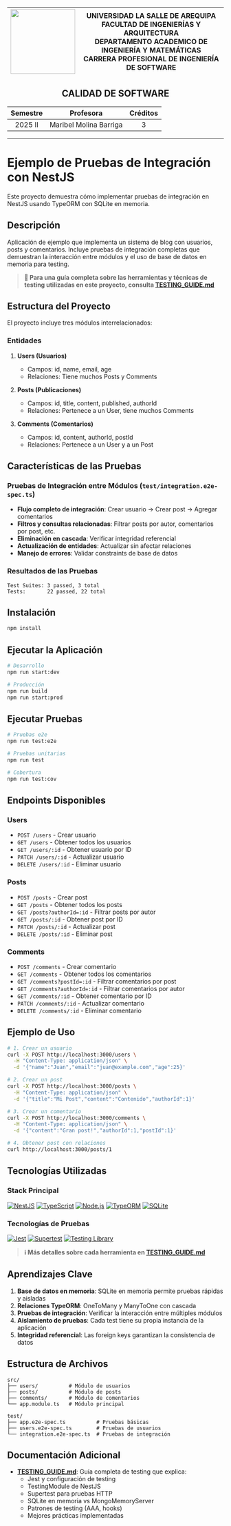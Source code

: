 <div align="center">
<table>
    <thead>
        <tr>
            <th>
                <img src="https://github.com/RodrigoStranger/imagenes-la-salle/blob/main/logo_secundario_color.png?raw=true" width="150"/>
            </th>
            <th>
                <span style="font-weight:bold;">UNIVERSIDAD LA SALLE DE AREQUIPA</span><br />
                <span style="font-weight:bold;">FACULTAD DE INGENIERÍAS Y ARQUITECTURA</span><br />
                <span style="font-weight:bold;">DEPARTAMENTO ACADEMICO DE INGENIERÍA Y MATEMÁTICAS</span><br />
                <span style="font-weight:bold;">CARRERA PROFESIONAL DE INGENIERÍA DE SOFTWARE</span>
            </th>
        </tr>
    </thead>
</table>
</div>

<div align="center">
  <h2 style="font-weight:bold;">CALIDAD DE SOFTWARE</h2>
</div>

<div align="center">
<table>
    <thead>
        <tr>
            <th><strong>Semestre</strong></th>
            <th><strong>Profesora</strong></th>
            <th><strong>Créditos</strong></th>
        </tr>
    </thead>
    <tbody>
        <tr>
            <td align="center">2025 II</td>
            <td align="center">Maribel Molina Barriga</td>
            <td align="center">3</td>
        </tr>
    </tbody>
</table>
</div>

---

# Ejemplo de Pruebas de Integración con NestJS

Este proyecto demuestra cómo implementar pruebas de integración en NestJS usando TypeORM con SQLite en memoria.

## Descripción

Aplicación de ejemplo que implementa un sistema de blog con usuarios, posts y comentarios. Incluye pruebas de integración completas que demuestran la interacción entre módulos y el uso de base de datos en memoria para testing.

> **📖 Para una guía completa sobre las herramientas y técnicas de testing utilizadas en este proyecto, consulta [TESTING_GUIDE.md](./TESTING_GUIDE.md)**

## Estructura del Proyecto

El proyecto incluye tres módulos interrelacionados:

### Entidades

1. **Users (Usuarios)**
   - Campos: id, name, email, age
   - Relaciones: Tiene muchos Posts y Comments

2. **Posts (Publicaciones)**
   - Campos: id, title, content, published, authorId
   - Relaciones: Pertenece a un User, tiene muchos Comments

3. **Comments (Comentarios)**
   - Campos: id, content, authorId, postId
   - Relaciones: Pertenece a un User y a un Post

## Características de las Pruebas

### Pruebas de Integración entre Módulos (`test/integration.e2e-spec.ts`)

- **Flujo completo de integración**: Crear usuario → Crear post → Agregar comentarios
- **Filtros y consultas relacionadas**: Filtrar posts por autor, comentarios por post, etc.
- **Eliminación en cascada**: Verificar integridad referencial
- **Actualización de entidades**: Actualizar sin afectar relaciones
- **Manejo de errores**: Validar constraints de base de datos

### Resultados de las Pruebas

```
Test Suites: 3 passed, 3 total
Tests:       22 passed, 22 total
```

## Instalación

```bash
npm install
```

## Ejecutar la Aplicación

```bash
# Desarrollo
npm run start:dev

# Producción
npm run build
npm run start:prod
```

## Ejecutar Pruebas

```bash
# Pruebas e2e
npm run test:e2e

# Pruebas unitarias
npm run test

# Cobertura
npm run test:cov
```

## Endpoints Disponibles

### Users
- `POST /users` - Crear usuario
- `GET /users` - Obtener todos los usuarios
- `GET /users/:id` - Obtener usuario por ID
- `PATCH /users/:id` - Actualizar usuario
- `DELETE /users/:id` - Eliminar usuario

### Posts
- `POST /posts` - Crear post
- `GET /posts` - Obtener todos los posts
- `GET /posts?authorId=:id` - Filtrar posts por autor
- `GET /posts/:id` - Obtener post por ID
- `PATCH /posts/:id` - Actualizar post
- `DELETE /posts/:id` - Eliminar post

### Comments
- `POST /comments` - Crear comentario
- `GET /comments` - Obtener todos los comentarios
- `GET /comments?postId=:id` - Filtrar comentarios por post
- `GET /comments?authorId=:id` - Filtrar comentarios por autor
- `GET /comments/:id` - Obtener comentario por ID
- `PATCH /comments/:id` - Actualizar comentario
- `DELETE /comments/:id` - Eliminar comentario

## Ejemplo de Uso

```bash
# 1. Crear un usuario
curl -X POST http://localhost:3000/users \
  -H "Content-Type: application/json" \
  -d '{"name":"Juan","email":"juan@example.com","age":25}'

# 2. Crear un post
curl -X POST http://localhost:3000/posts \
  -H "Content-Type: application/json" \
  -d '{"title":"Mi Post","content":"Contenido","authorId":1}'

# 3. Crear un comentario
curl -X POST http://localhost:3000/comments \
  -H "Content-Type: application/json" \
  -d '{"content":"Gran post!","authorId":1,"postId":1}'

# 4. Obtener post con relaciones
curl http://localhost:3000/posts/1
```

## Tecnologías Utilizadas

### Stack Principal

[![NestJS][NestJS]][nestjs-site]
[![TypeScript][TypeScript]][typescript-site]
[![Node.js][Nodejs]][nodejs-site]
[![TypeORM][TypeORM]][typeorm-site]
[![SQLite][SQLite]][sqlite-site]

### Tecnologías de Pruebas

[![Jest][Jest]][jest-site]
[![Supertest][Supertest]][supertest-site]
[![Testing Library][TestingLibrary]][testing-library-site]

> **ℹ️ Más detalles sobre cada herramienta en [TESTING_GUIDE.md](./TESTING_GUIDE.md)**

[NestJS]: https://img.shields.io/badge/NestJS-E0234E?style=for-the-badge&logo=nestjs&logoColor=white
[nestjs-site]: https://nestjs.com/

[TypeScript]: https://img.shields.io/badge/TypeScript-3178C6?style=for-the-badge&logo=typescript&logoColor=white
[typescript-site]: https://www.typescriptlang.org/

[Nodejs]: https://img.shields.io/badge/Node.js-339933?style=for-the-badge&logo=nodedotjs&logoColor=white
[nodejs-site]: https://nodejs.org/

[TypeORM]: https://img.shields.io/badge/TypeORM-FE0803?style=for-the-badge&logo=typeorm&logoColor=white
[typeorm-site]: https://typeorm.io/

[SQLite]: https://img.shields.io/badge/SQLite-003B57?style=for-the-badge&logo=sqlite&logoColor=white
[sqlite-site]: https://www.sqlite.org/

[Jest]: https://img.shields.io/badge/Jest-C21325?style=for-the-badge&logo=jest&logoColor=white
[jest-site]: https://jestjs.io/

[Supertest]: https://img.shields.io/badge/Supertest-07C160?style=for-the-badge&logo=node.js&logoColor=white
[supertest-site]: https://github.com/visionmedia/supertest

[TestingLibrary]: https://img.shields.io/badge/Testing_Library-E33332?style=for-the-badge&logo=testing-library&logoColor=white
[testing-library-site]: https://testing-library.com/

## Aprendizajes Clave

1. **Base de datos en memoria**: SQLite en memoria permite pruebas rápidas y aisladas
2. **Relaciones TypeORM**: OneToMany y ManyToOne con cascada
3. **Pruebas de integración**: Verificar la interacción entre múltiples módulos
4. **Aislamiento de pruebas**: Cada test tiene su propia instancia de la aplicación
5. **Integridad referencial**: Las foreign keys garantizan la consistencia de datos

## Estructura de Archivos

```
src/
├── users/          # Módulo de usuarios
├── posts/          # Módulo de posts
├── comments/       # Módulo de comentarios
└── app.module.ts   # Módulo principal

test/
├── app.e2e-spec.ts          # Pruebas básicas
├── users.e2e-spec.ts        # Pruebas de usuarios
└── integration.e2e-spec.ts  # Pruebas de integración
```

## Documentación Adicional

- **[TESTING_GUIDE.md](./TESTING_GUIDE.md)**: Guía completa de testing que explica:
  - Jest y configuración de testing
  - TestingModule de NestJS
  - Supertest para pruebas HTTP
  - SQLite en memoria vs MongoMemoryServer
  - Patrones de testing (AAA, hooks)
  - Mejores prácticas implementadas
